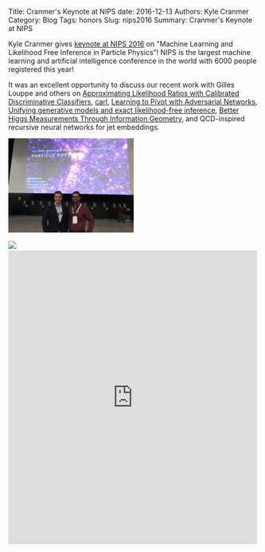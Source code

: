 Title: Cranmer's Keynote at NIPS
date: 2016-12-13
Authors: Kyle Cranmer
Category: Blog
Tags: honors
Slug: nips2016
Summary: Cranmer's Keynote at NIPS



Kyle Cranmer gives [keynote at NIPS 2016](https://figshare.com/articles/NIPS_2016_Keynote_Machine_Learning_Likelihood_Free_Inference_in_Particle_Physics/4291565/1) on "Machine Learning and Likelihood Free Inference in Particle Physics"! NIPS is the largest machine learning and artificial intelligence conference in the world with 6000 people registered this year! 

It was an excellent opportunity to discuss our recent work with Gilles Louppe and others on 
[Approximating Likelihood Ratios with Calibrated Discriminative Classifiers](http://inspirehep.net/record/1377273), [carl](http://diana-hep.org/carl/), [Learning to Pivot with Adversarial Networks](http://inspirehep.net/record/1495901), [Unifying generative models and exact likelihood-free inference](http://inspirehep.net/record/1503115), [Better Higgs Measurements Through Information Geometry](http://inspirehep.net/record/1504220), and QCD-inspired recursive neural networks for jet embeddings.

<a href="https://figshare.com/articles/NIPS_2016_Keynote_Machine_Learning_Likelihood_Free_Inference_in_Particle_Physics/4291565/1"><img src="images/gilles-kyle-nips.jpg" width="50%" /></a>

<img src="images/NIPS-2016-Poster.png" width="50%" />



<div>
	<script type="text/javascript" src="https://d1bxh8uas1mnw7.cloudfront.net/assets/embed.js"></script><div class="altmetric-embed" data-badge-type="donut"  data-badge-details='right' data-altmetric-id="14540603" />
</div>



<iframe src="https://www.facebook.com/plugins/post.php?href=https%3A%2F%2Fwww.facebook.com%2Fphoto.php%3Ffbid%3D10154031520352143%26set%3Da.471131017142.254979.722677142%26type%3D3&width=500" width="500" height="589" style="border:none;overflow:hidden" scrolling="yes" frameborder="0" allowTransparency="true"></iframe>






